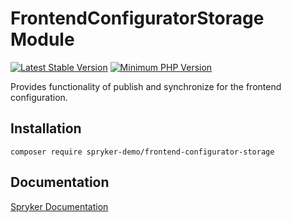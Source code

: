 # FrontendConfiguratorStorage Module
[![Latest Stable Version](https://poser.pugx.org/spryker-demo/frontend-configurator-storage/v/stable.svg)](https://packagist.org/packages/spryker-demo/frontend-configurator-storage)
[![Minimum PHP Version](https://img.shields.io/badge/php-%3E%3D%207.4-8892BF.svg)](https://php.net/)

Provides functionality of publish and synchronize for the frontend configuration.

## Installation

```
composer require spryker-demo/frontend-configurator-storage
```

## Documentation

[Spryker Documentation](https://academy.spryker.com/developing_with_spryker/module_guide/modules.html)
